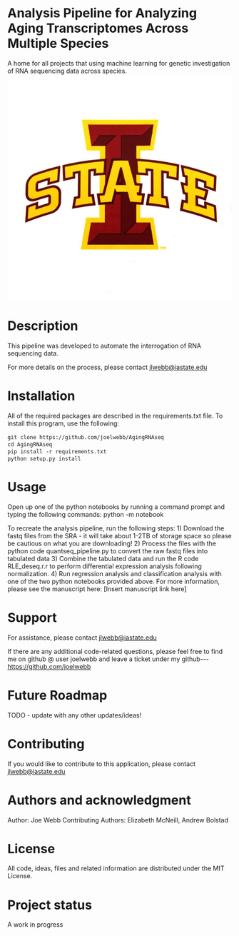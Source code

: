 # Analysis Pipeline for Analyzing Aging Transcriptomes Across Multiple Species
A home for all projects that using machine learning for genetic investigation of RNA sequencing data across species.
![ISU Logo](isu_logo.png)

# Description
This pipeline was developed to automate the interrogation of RNA sequencing data. 

For more details on the process, please contact jlwebb@iastate.edu

# Installation
All of the required packages are described in the requirements.txt file. To install this program, use the following:

	git clone https://github.com/joelwebb/AgingRNAseq
	cd AgingRNAseq
	pip install -r requirements.txt
	python setup.py install

# Usage
Open up one of the python notebooks by running a command prompt and typing the following commands:
  python -m notebook
  
 To recreate the analysis pipeline, run the following steps:
 	1) Download the fastq files from the SRA - it will take about 1-2TB of storage space so please be cautious on what you are downloading! 
	2) Process the files with the python code quantseq_pipeline.py to convert the raw fastq files into tabulated data
	3) Combine the tabulated data and run the R code RLE_deseq.r.r to perform differential expression analysis following normalization.
	4) Run regression analysis and classification analysis with one of the two python notebooks provided above. 
	For more information, please see the manuscript here: [Insert manuscript link here]


# Support
For assistance, please contact jlwebb@iastate.edu

If there are any additional code-related questions, please feel free to find me on github @ user joelwebb and leave a ticket under my github--- https://github.com/joelwebb

# Future Roadmap
TODO - update with any other updates/ideas!

# Contributing
If you would like to contribute to this application, please contact jlwebb@iastate.edu


# Authors and acknowledgment
Author: Joe Webb
Contributing Authors: Elizabeth McNeill, Andrew Bolstad

# License
All code, ideas, files and related information are distributed under the MIT License.  

# Project status
A work in progress
